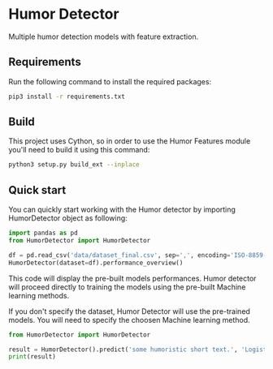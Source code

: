 # Humor Detector

Multiple humor detection models with feature extraction.

## Requirements

Run the following command to install the required packages:

```sh
pip3 install -r requirements.txt
```

## Build

This project uses Cython, so in order to use the Humor Features module you'll need to build it using this command:

```sh
python3 setup.py build_ext --inplace
```

## Quick start

You can quickly start working with the Humor detector by importing HumorDetector object as following:

```python
import pandas as pd
from HumorDetector import HumorDetector

df = pd.read_csv('data/dataset_final.csv', sep=',', encoding='ISO-8859-1', header=0)
HumorDetector(dataset=df).performance_overview()
```

This code will display the pre-built models performances.
Humor detector will proceed directly to training the models using the pre-built Machine learning methods.

If you don't specify the dataset, Humor Detector will use the pre-trained models. You will need to specify the choosen Machine learning method.

```python
from HumorDetector import HumorDetector

result = HumorDetector().predict('some humoristic short text.', 'Logistic Regression')
print(result)
```